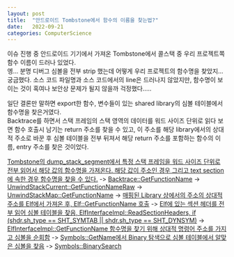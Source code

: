 ```yaml
---
layout: post
title:  "안드로이드 Tombstone에서 함수의 이름을 찾는법?"
date:   2022-09-21
categories: ComputerScience
---         
```


이슈 진행 중 안드로이드 기기에서 가져온 Tombstone에서 콜스택 중 우리 프로젝트쪽 함수 이름이 드러나 있었다.       
엥... 분명 디버그 심볼을 전부 strip 했는데 어떻게 우리 프로젝트의 함수명을 찾았지... 궁금했다. 소스 코드 파일명과 소스 코드에서의 line은 드러나지 않았지만, 함수명이 보이는 것이 혹여나 보안상 문제가 될지 않을까 걱정했다.....               
              
일단 결론만 말하면 export한 함수, 변수들이 있는 shared library의 심볼 테이블에서 함수명을 찾은거였다.           
Backtrace를 하면서 스택 프레임의 스택 영역의 데이터를 워드 사이즈 단위로 읽다 보면 함수 호출시 남기는 return 주소를 찾을 수 있고, 이 주소를 해당 library에서의 상대적 주소로 바꾼 후 심볼 테이블을 전부 뒤져서 해당 return 주소를 포함하는 함수의 이름, entry 주소를 찾은 것이었다.        
           
[Tombstone의 dump_stack_segment에서 특정 스택 프레임을 워드 사이즈 단위로 전부 읽어서 해당 값의 함수명을 가져온다. 해당 값이 주소인 경우 그리고 text section에 속한 경우 함수명을 찾을 수 있다.](https://android.googlesource.com/platform/system/core/+/81df1cc77722000f8d0025c1ab00ced123aa573c/debuggerd/tombstone.cpp) -> [Backtrace::GetFunctionName](https://cs.android.com/android/platform/superproject/+/master:system/unwinding/libbacktrace/Backtrace.cpp;drc=6c0463c65694ffbfd298a3eaa7324c396383625f;bpv=1;bpt=1;l=56?gsn=GetFunctionName&gs=kythe%3A%2F%2Fandroid.googlesource.com%2Fplatform%2Fsuperproject%3Flang%3Dc%252B%252B%3Fpath%3Dsystem%2Funwinding%2Flibbacktrace%2Finclude%2Fbacktrace%2FBacktrace.h%23YQizb7vhc39wC1jZRRtUiC6A75-PnsSRIt5G9Cpmo1w&gs=kythe%3A%2F%2Fandroid.googlesource.com%2Fplatform%2Fsuperproject%3Flang%3Dc%252B%252B%3Fpath%3Dsystem%2Funwinding%2Flibbacktrace%2FBacktrace.cpp%23m70atAoBBaZItLgEveGBoXRYx4zknr9qpxTkNsRGvZ8) -> [UnwindStackCurrent::GetFunctionNameRaw](https://cs.android.com/android/platform/superproject/+/master:system/unwinding/libbacktrace/UnwindStack.cpp;drc=6c0463c65694ffbfd298a3eaa7324c396383625f;bpv=1;bpt=1;l=166?gsn=GetFunctionNameRaw&gs=kythe%3A%2F%2Fandroid.googlesource.com%2Fplatform%2Fsuperproject%3Flang%3Dc%252B%252B%3Fpath%3Dsystem%2Funwinding%2Flibbacktrace%2FUnwindStack.cpp%23SEgmWmFBfmEd12BW8SWd4QPL4kTTu7cv8XCLpFpL47g&gs=kythe%3A%2F%2Fandroid.googlesource.com%2Fplatform%2Fsuperproject%3Flang%3Dc%252B%252B%3Fpath%3Dsystem%2Funwinding%2Flibbacktrace%2FUnwindStack.h%23GPLqW855L-MuGM82sqFYAozFoywQ2scz9RsrRVbsAl8) -> [UnwindStackMap::GetFunctionName](https://cs.android.com/android/platform/superproject/+/master:system/unwinding/libbacktrace/UnwindStackMap.cpp;drc=6c0463c65694ffbfd298a3eaa7324c396383625f;bpv=1;bpt=1;l=119?gsn=GetFunctionName&gs=kythe%3A%2F%2Fandroid.googlesource.com%2Fplatform%2Fsuperproject%3Flang%3Dc%252B%252B%3Fpath%3Dsystem%2Funwinding%2Flibbacktrace%2FUnwindStackMap.cpp%23IHDJmomTKr57CDj2fpkmsnQzkS7H82qDtFfHRttz7JM&gs=kythe%3A%2F%2Fandroid.googlesource.com%2Fplatform%2Fsuperproject%3Flang%3Dc%252B%252B%3Fpath%3Dsystem%2Funwinding%2Flibbacktrace%2FUnwindStackMap.h%237IFwfa88uHaxMN01yT6v5tKSNz4ty9cV7m1CTDHIpFM) -> [매핑된 Library 상에서의 주소의 상대적 주소를 Elf에서 가져온 후, Elf::GetFunctionName 호출](https://cs.android.com/android/platform/superproject/+/master:system/unwinding/libunwindstack/Elf.cpp;drc=6c0463c65694ffbfd298a3eaa7324c396383625f;bpv=1;bpt=1;l=113?gsn=GetFunctionName&gs=kythe%3A%2F%2Fandroid.googlesource.com%2Fplatform%2Fsuperproject%3Flang%3Dc%252B%252B%3Fpath%3Dsystem%2Funwinding%2Flibunwindstack%2Finclude%2Funwindstack%2FElf.h%23A0BiqKrXpWVw1KO7QRHMT-heEeje7qSqD6CfYrMAfKs&gs=kythe%3A%2F%2Fandroid.googlesource.com%2Fplatform%2Fsuperproject%3Flang%3Dc%252B%252B%3Fpath%3Dsystem%2Funwinding%2Flibunwindstack%2FElf.cpp%236iEVFQGDMsea-gAEHqdcWVj7m9pagT2oep7th_Nru64) -> [Elf에 있는 섹션 헤더를 전부 읽어 심볼 테이블을 찾음, ElfInterfaceImpl::ReadSectionHeaders, if (shdr.sh_type == SHT_SYMTAB || shdr.sh_type == SHT_DYNSYM)](https://cs.android.com/android/platform/superproject/+/master:system/unwinding/libunwindstack/ElfInterface.cpp;drc=6c0463c65694ffbfd298a3eaa7324c396383625f;bpv=1;bpt=1;l=273?gsn=ReadSectionHeaders&gs=kythe%3A%2F%2Fandroid.googlesource.com%2Fplatform%2Fsuperproject%3Flang%3Dc%252B%252B%3Fpath%3Dsystem%2Funwinding%2Flibunwindstack%2Finclude%2Funwindstack%2FElfInterface.h%238OxDbLZeUBGDJkyvMBhH1ySdahyYYGy4d5n17ypkmXw&gs=kythe%3A%2F%2Fandroid.googlesource.com%2Fplatform%2Fsuperproject%3Flang%3Dc%252B%252B%3Fpath%3Dsystem%2Funwinding%2Flibunwindstack%2FElfInterface.cpp%233DTp_TjsQN1OTDheFEiJaDsUmCM-XMdfje7B2oIoDqI) -> [ElfInterfaceImpl::GetFunctionName 함수명을 찾기 위해 상대적 명령어 주소를 가지고 심볼을 순회함](https://cs.android.com/android/platform/superproject/+/master:system/unwinding/libunwindstack/ElfInterface.cpp;drc=6c0463c65694ffbfd298a3eaa7324c396383625f;bpv=1;bpt=1;l=420?gsn=GetFunctionName&gs=kythe%3A%2F%2Fandroid.googlesource.com%2Fplatform%2Fsuperproject%3Flang%3Dc%252B%252B%3Fpath%3Dsystem%2Funwinding%2Flibunwindstack%2Finclude%2Funwindstack%2FElfInterface.h%231yRYwlZX122KMhDWYGlC424_To6FALxxlxwr-6zVdZo&gs=kythe%3A%2F%2Fandroid.googlesource.com%2Fplatform%2Fsuperproject%3Flang%3Dc%252B%252B%3Fpath%3Dsystem%2Funwinding%2Flibunwindstack%2FElfInterface.cpp%23mqgFKwc5iVhvsA6a-Jy1Zc7OHgsiU7gauvsPZrDjrpY) -> [Symbols::GetName에서 Binary 탐색으로 심볼 테이블에서 알맞은 심볼을 찾음](https://cs.android.com/android/platform/superproject/+/master:system/unwinding/libunwindstack/Symbols.cpp;drc=6c0463c65694ffbfd298a3eaa7324c396383625f;bpv=1;bpt=1;l=126?gsn=GetName&gs=kythe%3A%2F%2Fandroid.googlesource.com%2Fplatform%2Fsuperproject%3Flang%3Dc%252B%252B%3Fpath%3Dsystem%2Funwinding%2Flibunwindstack%2FSymbols.cpp%233GUWaeC62I8mgxFd4CqtP1bnUWJwq124uom9auGc0n8&gs=kythe%3A%2F%2Fandroid.googlesource.com%2Fplatform%2Fsuperproject%3Flang%3Dc%252B%252B%3Fpath%3Dsystem%2Funwinding%2Flibunwindstack%2FSymbols.h%23TZmRkBVQhSF-SBAZywoJGUP2EWyf-uj5PQL75bMXboE&gs=kythe%3A%2F%2Fandroid.googlesource.com%2Fplatform%2Fsuperproject%3Flang%3Dc%252B%252B%3Fpath%3Dsystem%2Funwinding%2Flibunwindstack%2FSymbols.cpp%235sxcKEsiBmXDrDygLAsBkO9yPD6LsX3SMBEhQMfFpvM) -> [Symbols::BinarySearch](https://cs.android.com/android/platform/superproject/+/master:system/unwinding/libunwindstack/Symbols.cpp;drc=6c0463c65694ffbfd298a3eaa7324c396383625f;bpv=1;bpt=1;l=50?gsn=BinarySearch&gs=kythe%3A%2F%2Fandroid.googlesource.com%2Fplatform%2Fsuperproject%3Flang%3Dc%252B%252B%3Fpath%3Dsystem%2Funwinding%2Flibunwindstack%2FSymbols.cpp%23XMubs35m0iQyjetyTZSBnoONnNdxhwG8nwaf2Cs-U30&gs=kythe%3A%2F%2Fandroid.googlesource.com%2Fplatform%2Fsuperproject%3Flang%3Dc%252B%252B%3Fpath%3Dsystem%2Funwinding%2Flibunwindstack%2FSymbols.h%23bFoGbwC-ES_9SQUAsHUJbriR2Egnr0tq-jgYKo4kP4s)              
